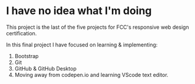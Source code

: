 # I have no idea what I'm doing
This project is the last of the five projects for FCC's responsive web design certification.

In this final project I have focused on learning & implementing:

1) Bootstrap
2) Git
3) GitHub & GitHub Desktop
4) Moving away from codepen.io and learning VScode text editor.
